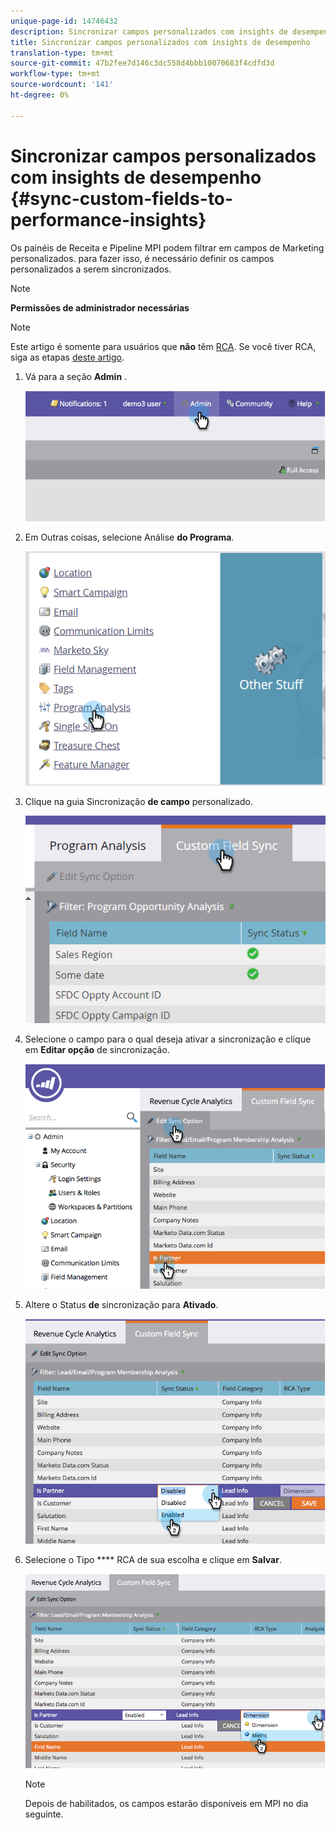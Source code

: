```yaml
---
unique-page-id: 14746432
description: Sincronizar campos personalizados com insights de desempenho - Documentos do Marketing - Documentação do produto
title: Sincronizar campos personalizados com insights de desempenho
translation-type: tm+mt
source-git-commit: 47b2fee7d146c3dc558d4bbb10070683f4cdfd3d
workflow-type: tm+mt
source-wordcount: '141'
ht-degree: 0%

---
```



# Sincronizar campos personalizados com insights de desempenho {#sync-custom-fields-to-performance-insights}

Os painéis de Receita e Pipeline MPI podem filtrar em campos de Marketing personalizados. para fazer isso, é necessário definir os campos personalizados a serem sincronizados.

>[!NOTE]
>
>**Permissões de administrador necessárias**

>[!NOTE]
>
>Este artigo é somente para usuários que **não** têm [RCA](http://docs.marketo.com/x/lwIk). Se você tiver RCA, siga as etapas [deste artigo](http://docs.marketo.com/x/FQQk).

1. Vá para a seção **Admin** .

   ![](assets/image2014-9-19-9-3a51-3a11.png)

1. Em Outras coisas, selecione Análise **do Programa**.

   ![](assets/2-3.png)

1. Clique na guia Sincronização **de campo** personalizado.

   ![](assets/3-5.png)

1. Selecione o campo para o qual deseja ativar a sincronização e clique em **Editar opção** de sincronização.

   ![](assets/image2014-9-19-9-3a51-3a36.png)

1. Altere o Status **de** sincronização para **Ativado**.

   ![](assets/image2014-9-19-9-3a51-3a45.png)

1. Selecione o Tipo **** RCA de sua escolha e clique em **Salvar**.

   ![](assets/image2014-9-19-9-3a51-3a52.png)

   >[!NOTE]
   >
   >Depois de habilitados, os campos estarão disponíveis em MPI no dia seguinte.

